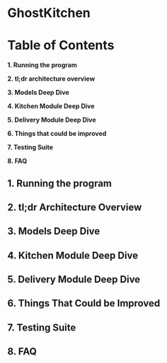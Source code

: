 # GhostKitchen

# Table of Contents

**1. Running the program**

**2. tl;dr architecture overview**

**3. Models Deep Dive**

**4. Kitchen Module Deep Dive**

**5. Delivery Module Deep Dive**

**6. Things that could be improved**

**7. Testing Suite**

**8. FAQ**


## 1. Running the program

## 2. tl;dr Architecture Overview

## 3. Models Deep Dive

## 4. Kitchen Module Deep Dive

## 5. Delivery Module Deep Dive

## 6. Things That Could be Improved

## 7. Testing Suite

## 8. FAQ
